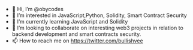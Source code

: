 - 👋 Hi, I’m @obycodes
- 👀 I’m interested in JavaScript,Python, Solidity, Smart Contract Security
- 🌱 I’m currently learning JavaScript and Solidity
- 💞️ I’m looking to collaborate on interesting web3 projects in relation to backend development and smart contracts security.
- 📫 How to reach me on https://twitter.com/bullishvee

<!---
obycodes/obycodes is a ✨ special ✨ repository because its `README.md` (this file) appears on your GitHub profile.
You can click the Preview link to take a look at your changes.
--->
